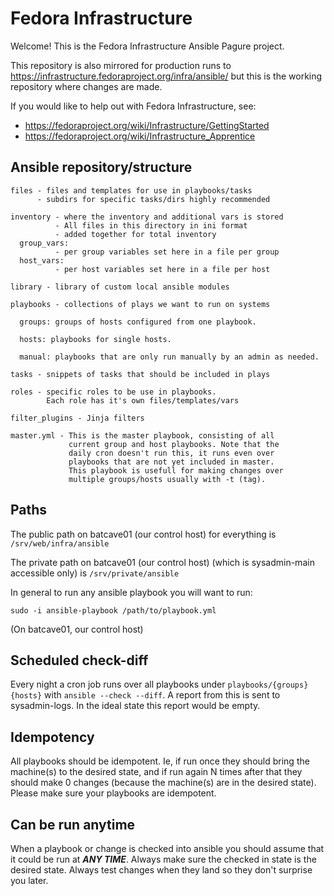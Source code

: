 Fedora Infrastructure
=====================

Welcome! This is the Fedora Infrastructure Ansible Pagure project.

This repository is also mirrored for production runs to
https://infrastructure.fedoraproject.org/infra/ansible/
but this is the working repository where changes are made.

If you would like to help out with Fedora Infrastructure, see:

* https://fedoraproject.org/wiki/Infrastructure/GettingStarted
* https://fedoraproject.org/wiki/Infrastructure_Apprentice

Ansible repository/structure
----------------------------

```
files - files and templates for use in playbooks/tasks
      - subdirs for specific tasks/dirs highly recommended

inventory - where the inventory and additional vars is stored
          - All files in this directory in ini format
          - added together for total inventory
  group_vars:
          - per group variables set here in a file per group
  host_vars:
          - per host variables set here in a file per host

library - library of custom local ansible modules

playbooks - collections of plays we want to run on systems

  groups: groups of hosts configured from one playbook.

  hosts: playbooks for single hosts.

  manual: playbooks that are only run manually by an admin as needed.

tasks - snippets of tasks that should be included in plays

roles - specific roles to be use in playbooks.
        Each role has it's own files/templates/vars

filter_plugins - Jinja filters

master.yml - This is the master playbook, consisting of all
             current group and host playbooks. Note that the
             daily cron doesn't run this, it runs even over
             playbooks that are not yet included in master.
             This playbook is usefull for making changes over
             multiple groups/hosts usually with -t (tag).
```

Paths
-----

The public path on batcave01 (our control host) for everything is `/srv/web/infra/ansible`

The private path on batcave01 (our control host) (which is sysadmin-main accessible only)
is `/srv/private/ansible`

In general to run any ansible playbook you will want to run:

```
sudo -i ansible-playbook /path/to/playbook.yml
```

(On batcave01, our control host)

Scheduled check-diff
--------------------

Every night a cron job runs over all playbooks under `playbooks/{groups}{hosts}`
with `ansible --check --diff`. A report from this is sent to sysadmin-logs.
In the ideal state this report would be empty.

Idempotency
-----------

All playbooks should be idempotent. Ie, if run once they should bring the
machine(s) to the desired state, and if run again N times after that they should
make 0 changes (because the machine(s) are in the desired state).
Please make sure your playbooks are idempotent.

Can be run anytime
------------------

When a playbook or change is checked into ansible you should assume
that it could be run at ***ANY TIME***. Always make sure the checked in state
is the desired state. Always test changes when they land so they don't
surprise you later.

